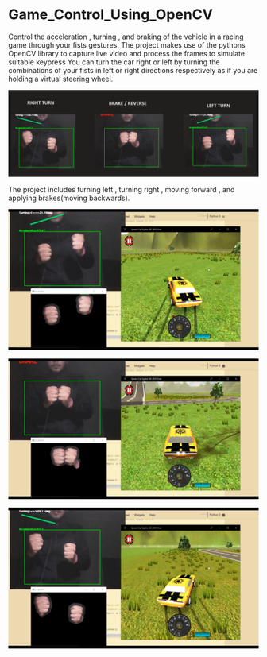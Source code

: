 # Game_Control_Using_OpenCV
Control the acceleration , turning  , and braking of the vehicle in a racing game through your fists gestures.
The project makes use of the pythons OpenCV library to capture live video and process the frames to simulate suitable keypress
You can turn the car right or left by turning the combinations of your fists in left or right directions respectively as if you are holding a virtual steering wheel.


![](images/ACTIONS.PNG)

The project includes turning left , turning right , moving forward , and applying brakes(moving backwards).


![](images/simualation.png)


![](images/simulation1.png)


![](images/simulation2.png)
